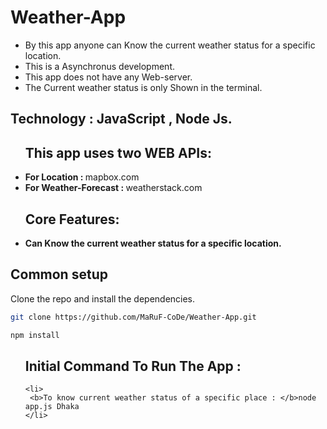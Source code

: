 # Weather-App
  * By this app anyone can Know the current weather status for a specific location.
  * This is a Asynchronus development.
  * This app does not have any Web-server.
  * The Current weather status is only Shown in the terminal.
##  Technology : JavaScript , Node Js.
<ul>
  
<h2>This app uses two WEB APIs:</h2> 
    <li><b>For Location : </b>mapbox.com</li>
    <li><b>For Weather-Forecast : </b>weatherstack.com</li>   
</ul>

<ul>
  
<h2>Core Features:</h2> 
    <li><b>Can Know the current weather status for a specific location.</b></li>    
</ul>

## Common setup

Clone the repo and install the dependencies.

```bash
git clone https://github.com/MaRuF-CoDe/Weather-App.git
```

```bash
npm install
```
<ul>
  
<h2>Initial Command To Run The App :</h2> 

    <li>
     <b>To know current weather status of a specific place : </b>node app.js Dhaka
    </li>
 
</ul>


